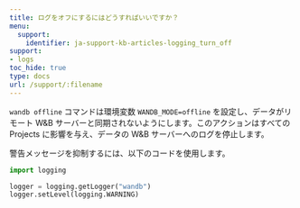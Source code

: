 ```yaml
---
title: ログをオフにするにはどうすればいいですか？
menu:
  support:
    identifier: ja-support-kb-articles-logging_turn_off
support:
- logs
toc_hide: true
type: docs
url: /support/:filename
---
```


`wandb offline` コマンドは環境変数 `WANDB_MODE=offline` を設定し、データがリモート W&B サーバーと同期されないようにします。このアクションはすべての Projects に影響を与え、データの W&B サーバーへのログを停止します。

警告メッセージを抑制するには、以下のコードを使用します。

```python
import logging

logger = logging.getLogger("wandb")
logger.setLevel(logging.WARNING)
```